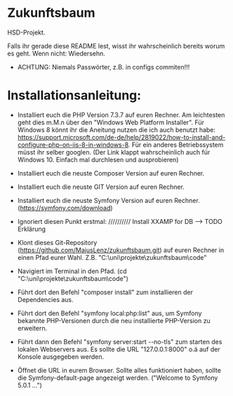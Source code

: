 # Zukunftsbaum

HSD-Projekt.

Falls ihr gerade diese README lest, wisst ihr wahrscheinlich bereits worum es geht. Wenn nicht: Wiedersehn.

* ACHTUNG: Niemals Passwörter, z.B. in configs commiten!!!




# Installationsanleitung:

- Installiert euch die PHP Version 7.3.7 auf euren Rechner. Am leichtesten geht dies m.M.n über den "Windows Web Platform Installer". Für Windows 8 könnt ihr die Aneitung nutzen die ich auch benutzt habe: https://support.microsoft.com/de-de/help/2819022/how-to-install-and-configure-php-on-iis-8-in-windows-8. Für ein anderes Betriebssystem müsst ihr selber googlen. (Der Link klappt wahrscheinlich auch für Windows 10. Einfach mal durchlesen und ausprobieren)

- Installiert euch die neuste Composer Version auf euren Rechner.

- Installiert euch die neuste GIT Version auf euren Rechner.

- Installiert euch die neuste Symfony Version auf euren Rechner. (https://symfony.com/download)

- Ignoriert diesen Punkt erstmal: ////////// Install XXAMP for DB --> TODO Erklärung

- Klont dieses Git-Repository (https://github.com/MajusLenz/zukunftsbaum.git) auf euren Rechner in einen Pfad eurer Wahl. Z.B. "C:\uni\projekte\zukunftsbaum\code"

- Navigiert im Terminal in den Pfad. (cd "C:\uni\projekte\zukunftsbaum\code")

- Führt dort den Befehl "composer install" zum installieren der Dependencies aus.

- Führt dort den Befehl "symfony local:php:list" aus, um Symfony bekannte PHP-Versionen durch die neu installierte PHP-Version zu erweitern.

- Führt dann den Befehl "symfony server:start --no-tls" zum starten des lokalen Webservers aus. Es sollte die URL "127.0.0.1:8000" o.ä auf der Konsole ausgegeben werden.

- Öffnet die URL in eurem Browser. Sollte alles funktioniert haben, sollte die Symfony-default-page angezeigt werden. ("Welcome to
Symfony 5.0.1 ...")
